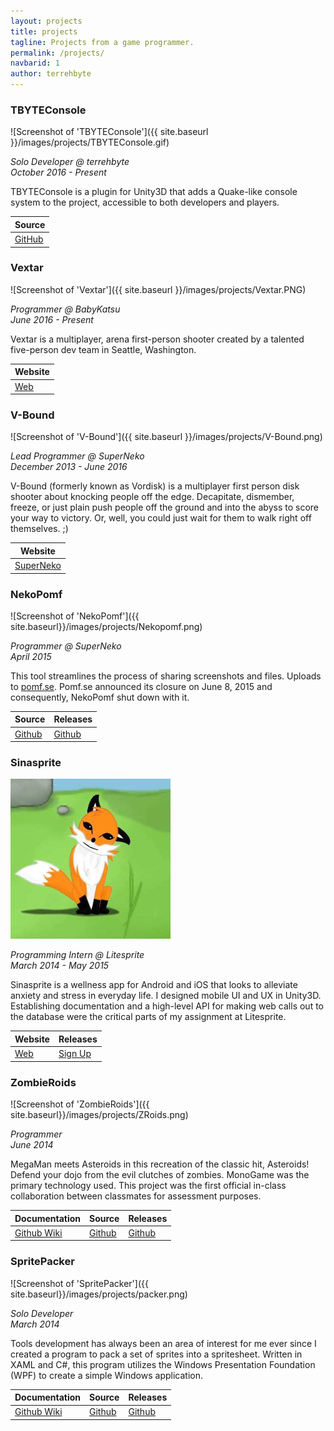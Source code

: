 ```yaml
---
layout: projects
title: projects
tagline: Projects from a game programmer.
permalink: /projects/
navbarid: 1
author: terrehbyte
---
```


### TBYTEConsole
![Screenshot of 'TBYTEConsole']({{ site.baseurl }}/images/projects/TBYTEConsole.gif)

*Solo Developer @ terrehbyte*  
*October 2016 - Present*

TBYTEConsole is a plugin for Unity3D that adds a Quake-like console system to
the project, accessible to both developers and players.

Source          |
----------------|
[GitHub][13]    |

[13]:https://github.com/terrehbyte/TBYTEConsoleApp

### Vextar
![Screenshot of 'Vextar']({{ site.baseurl }}/images/projects/Vextar.PNG)

*Programmer @ BabyKatsu*  
*June 2016 - Present*

Vextar is a multiplayer, arena first-person shooter created by a talented
five-person dev team in Seattle, Washington.


Website      |
-------------|
[Web][12]    |

[12]:http://vextar.xyz/

### V-Bound
![Screenshot of 'V-Bound']({{ site.baseurl }}/images/projects/V-Bound.png)

*Lead Programmer @ SuperNeko*  
*December 2013 - June 2016*

V-Bound (formerly known as Vordisk) is a multiplayer first person disk shooter
about knocking people off the edge. Decapitate, dismember, freeze, or just plain
push people off the ground and into the abyss to score your way to victory. Or,
well, you could just wait for them to walk right off themselves. ;)

Website         |
----------------|
[SuperNeko][11] |

[11]: http://superneko.com

### NekoPomf
![Screenshot of 'NekoPomf']({{ site.baseurl}}/images/projects/Nekopomf.png)

*Programmer @ SuperNeko*  
*April 2015*

This tool streamlines the process of sharing screenshots and files. Uploads to
[pomf.se](http://pomf.se). Pomf.se announced its closure on June 8, 2015 and
consequently, NekoPomf shut down with it.  

Source      | Releases
------------|-------------
[Github][9] | [Github][10]

[9]: https://github.com/flickenmaste/Nekopomf
[10]: https://github.com/flickenmaste/Nekopomf/Releases

### Sinasprite
![Screenshot of 'Sinasprite'](/images/projects/sinasprite.png)

*Programming Intern @ Litesprite*  
*March 2014 - May 2015*

Sinasprite is a wellness app for Android and iOS that looks to alleviate anxiety
and stress in everyday life. I designed mobile UI and UX in Unity3D. Establishing
documentation and a high-level API for making web calls out to the database were
the critical parts of my assignment at Litesprite.

Website  | Releases
---------|-------------
[Web][7] | [Sign Up][8]

[7]: https://litesprite.com/
[8]: https://litesprite.com/

### ZombieRoids
![Screenshot of 'ZombieRoids']({{ site.baseurl}}/images/projects/ZRoids.png)

*Programmer*  
*June 2014*

MegaMan meets Asteroids in this recreation of the classic hit, Asteroids! Defend
your dojo from the evil clutches of zombies. MonoGame was the primary technology
used. This project was the first official in-class collaboration between
classmates for assessment purposes.

Documentation    | Source      | Releases
-----------------|-------------|-------------
[Github Wiki][4] | [Github][5] | [Github][6]

[4]: https://github.com/terrehbyte/ZombieRoids/wiki
[5]: https://github.com/terrehbyte/ZombieRoids
[6]: https://github.com/terrehbyte/ZombieRoids/releases/download/v0.1-alpha/ZombieRoids.-.v0-1-alpha.zip

### SpritePacker
![Screenshot of 'SpritePacker']({{ site.baseurl}}/images/projects/packer.png)

*Solo Developer*  
*March 2014*

Tools development has always been an area of interest for me ever since I
created a program to pack a set of sprites into a spritesheet. Written in XAML
and C#, this program utilizes the Windows Presentation Foundation (WPF) to
create a simple Windows application.

Documentation    | Source      | Releases
-----------------|-------------|-------------
[Github Wiki][3] | [Github][2] | [Github][1]

[3]:https://github.com/terrehbyte/SpritePacker/wiki
[2]:https://github.com/terrehbyte/SpritePacker
[1]:https://github.com/terrehbyte/SpritePacker/releases/download/v0.1.0/TBYTE-Spritepacker.zip
